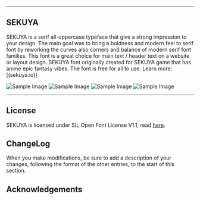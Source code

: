 ----

## SEKUYA

SEKUYA is a serif all-uppercase typeface that give a strong impression to your design. The main goal was to bring a boldness and modern feel
to serif font by reworking the curves also corners and balance of modern serif font families. This font is a great choice for main text / 
header text on a website or layout design. SEKUYA font originally created for SEKUYA game that has anime epic fantasy vibes. The font is free
for all to use. Learn more: [(sekuya.io)]

![Sample Image](documentation/SEKUYA1.jpg)
![Sample Image](documentation/SEKUYA2.jpg)
![Sample Image](documentation/SEKUYA3.jpg)
![Sample Image](documentation/SEKUYA4.jpg)

----

## License

SEKUYA is licensed under SIL Open Font License V1.1, read [here](https://github.com/kevinnseptian/SEKUYA/blob/main/OFL.txt).

## ChangeLog

When you make modifications, be sure to add a description of your changes, following the format of the other entries, to the start of this section.

## Acknowledgements

